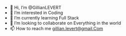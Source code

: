 - 👋 Hi, I’m @GillianLEVERT
- 👀 I’m interested in Coding
- 🌱 I’m currently learning Full Stack
- 💞️ I’m looking to collaborate on Everything in the world
- 📫 How to reach me gillian.levert@gmail.Com

<!---
GillianLEVERT/GillianLEVERT is a ✨ special ✨ repository because its `README.md` (this file) appears on your GitHub profile.
You can click the Preview link to take a look at your changes.
--->
